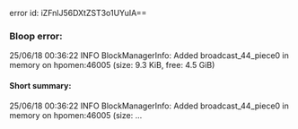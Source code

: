 error id: iZFnlJ56DXtZST3o1UYuIA==
### Bloop error:

25/06/18 00:36:22 INFO BlockManagerInfo: Added broadcast_44_piece0 in memory on hpomen:46005 (size: 9.3 KiB, free: 4.5 GiB)
#### Short summary: 

25/06/18 00:36:22 INFO BlockManagerInfo: Added broadcast_44_piece0 in memory on hpomen:46005 (size: ...